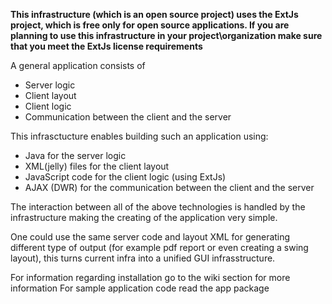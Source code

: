 **This infrastructure (which is an open source project) uses the ExtJs project, which is free only for open source applications. If you are planning to use this infrastructure in your project\organization make sure that you meet the ExtJs license requirements**


A general application consists of
  * Server logic
  * Client layout
  * Client logic
  * Communication between the client and the server

This infrasctucture enables building such an application using:
  * Java for the server logic
  * XML(jelly) files for the client layout
  * JavaScript code for the client logic (using ExtJs)
  * AJAX (DWR) for the communication between the client and the server

The interaction between all of the above technologies is handled by the infrastructure making the creating of the application very simple.

One could use the same server code and layout XML for generating different type of output (for example pdf report or even creating a swing layout), this turns current infra into a unified GUI infrasstructure.

For information regarding installation go to the wiki section for more information
For sample application code read the app package